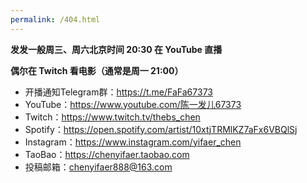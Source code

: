 ```yaml
---
permalink: /404.html
---
```


**发发一般周三、周六北京时间 20:30 在 YouTube 直播**

**偶尔在 Twitch 看电影（通常是周一 21:00）**

- 开播通知Telegram群：<https://t.me/FaFa67373>
- YouTube：<https://www.youtube.com/陈一发儿67373>
- Twitch：<https://www.twitch.tv/thebs_chen>
- Spotify：<https://open.spotify.com/artist/10xtjTRMlKZ7aFx6VBQlSj>
- Instagram：<https://www.instagram.com/yifaer_chen>
- TaoBao：<https://chenyifaer.taobao.com>
- 投稿邮箱：<chenyifaer888@163.com>
